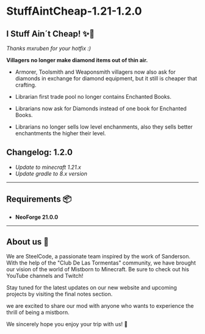 # StuffAintCheap-1.21-1.2.0


## **I Stuff Ain´t Cheap! ✨📘**

*Thanks mxruben for your hotfix :)*


**Villagers no longer make diamond items out of thin air.**

- Armorer, Toolsmith and Weaponsmith villagers now also ask for diamonds in exchange for diamond equipment, but it still is cheaper that crafting.

- Librarian first trade pool no longer contains Enchanted Books.

- Librarians now ask for Diamonds instead of one book for Enchanted Books.

- Librarians no longer sells low level enchanments, also they sells better enchantments the higher their level.

## **Changelog: 1.2.0**

- *Update to minecraft 1.21.x*
- *Update gradle to 8.x version*

------
## **Requirements 📦**

- **NeoForge 21.0.0**

------
## **About us 🙋**

We are SteelCode, a passionate team inspired by the work of Sanderson. With the help of the "Club De Las Tormentas" community, we have brought our vision of the world of Mistborn to Minecraft. Be sure to check out his YouTube channels and Twitch!

Stay tuned for the latest updates on our new website and upcoming projects by visiting the final notes section.

we are excited to share our mod with anyone who wants to experience the thrill of being a mistborn.

We sincerely hope you enjoy your trip with us! 🎉

